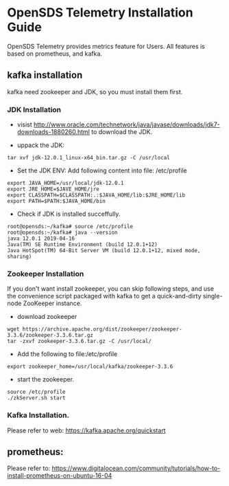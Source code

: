 # OpenSDS Telemetry Installation Guide

OpenSDS Telemetry provides metrics feature for Users. All features is based on prometheus, and kafka.

## kafka installation
kafka need zookeeper and JDK, so you must install them first.

### JDK Installation

* visist http://www.oracle.com/technetwork/java/javase/downloads/jdk7-downloads-1880260.html  to download the JDK.

* uppack the JDK:
```
tar xvf jdk-12.0.1_linux-x64_bin.tar.gz -C /usr/local
```

* Set the JDK ENV:
Add following content into file: /etc/profile
```
export JAVA_HOME=/usr/local/jdk-12.0.1
export JRE_HOME=$JAVE_HOME/jre
export CLASSPATH=$CLASSPATH:.:$JAVA_HOME/lib:$JRE_HOME/lib
export PATH=$PATH:$JAVA_HOME/bin
```

* Check if JDK is installed succeffully.
```
root@opensds:~/kafka# source /etc/profile
root@opensds:~/kafka# java --version
java 12.0.1 2019-04-16
Java(TM) SE Runtime Environment (build 12.0.1+12)
Java HotSpot(TM) 64-Bit Server VM (build 12.0.1+12, mixed mode, sharing)

```

### Zookeeper Installation
If you don't want install zookeeper, you can skip following steps, and use the convenience script packaged with kafka to get a quick-and-dirty single-node ZooKeeper instance.

* download zookeeper
```
wget https://archive.apache.org/dist/zookeeper/zookeeper-3.3.6/zookeeper-3.3.6.tar.gz 
tar -zxvf zookeeper-3.3.6.tar.gz -C /usr/local/
```

* Add the following to file:/etc/profile
```
export zookeeper_home=/usr/local/kafka/zookeeper-3.3.6
```

* start the zookeeper.
```
source /etc/profile
./zkServer.sh start
```
### Kafka Installation.
Please refer to web: https://kafka.apache.org/quickstart

## prometheus:
Please refer to: https://www.digitalocean.com/community/tutorials/how-to-install-prometheus-on-ubuntu-16-04
